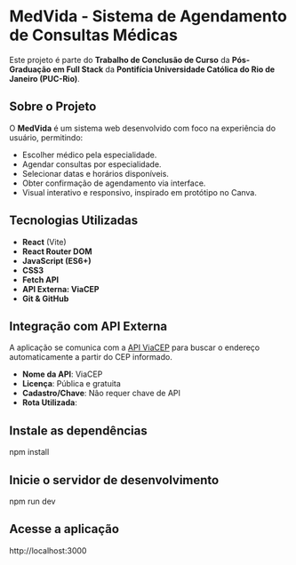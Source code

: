 # MedVida - Sistema de Agendamento de Consultas Médicas

Este projeto é parte do **Trabalho de Conclusão de Curso** da **Pós-Graduação em Full Stack** da **Pontifícia Universidade Católica do Rio de Janeiro (PUC-Rio)**.

##  Sobre o Projeto

O **MedVida** é um sistema web desenvolvido com foco na experiência do usuário, permitindo:

- Escolher médico pela especialidade.
- Agendar consultas por especialidade.
- Selecionar datas e horários disponíveis.
- Obter confirmação de agendamento via interface.
- Visual interativo e responsivo, inspirado em protótipo no Canva.

##  Tecnologias Utilizadas

- **React** (Vite)
- **React Router DOM**
- **JavaScript (ES6+)**
- **CSS3**
- **Fetch API**
- **API Externa: ViaCEP**
- **Git & GitHub**

##  Integração com API Externa

A aplicação se comunica com a [API ViaCEP](https://viacep.com.br/) para buscar o endereço automaticamente a partir do CEP informado.

- **Nome da API**: ViaCEP  
- **Licença**: Pública e gratuita  
- **Cadastro/Chave**: Não requer chave de API  
- **Rota Utilizada**:  

##    Instale as dependências

npm install


##    Inicie o servidor de desenvolvimento

npm run dev


##    Acesse a aplicação

http://localhost:3000

